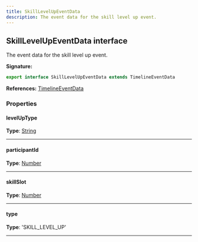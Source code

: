 ```yaml
---
title: SkillLevelUpEventData
description: The event data for the skill level up event.
---
```


## SkillLevelUpEventData interface

The event data for the skill level up event.

**Signature:**

```ts
export interface SkillLevelUpEventData extends TimelineEventData 
```

**References:** [TimelineEventData](/api/timelineeventdata)

### Properties

#### levelUpType



**Type**: [String](https://developer.mozilla.org/en-US/docs/Web/JavaScript/Reference/Global_Objects/String)

---

#### participantId



**Type**: [Number](https://developer.mozilla.org/en-US/docs/Web/JavaScript/Reference/Global_Objects/Number)

---

#### skillSlot



**Type**: [Number](https://developer.mozilla.org/en-US/docs/Web/JavaScript/Reference/Global_Objects/Number)

---

#### type



**Type**: 'SKILL_LEVEL_UP'

---

